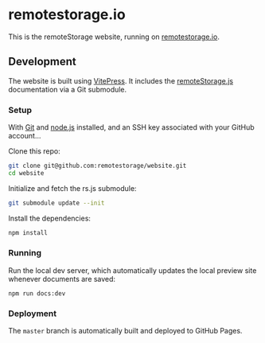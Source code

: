 # remotestorage.io

This is the remoteStorage website, running on
[remotestorage.io](https://remotestorage.io).

## Development

The website is built using [VitePress](https://vitepress.dev/). It includes the
[remoteStorage.js](https://github.com/remotestorage/remotestorage.js)
documentation via a Git submodule.

### Setup

With [Git](https://git-scm.com) and [node.js](https://nodejs.org) installed,
and an SSH key associated with your GitHub account...

Clone this repo:

```sh
git clone git@github.com:remotestorage/website.git
cd website
```

Initialize and fetch the rs.js submodule:

```sh
git submodule update --init
```

Install the dependencies:

```sh
npm install
```

### Running

Run the local dev server, which automatically updates the local preview site
whenever documents are saved:

```
npm run docs:dev
```

### Deployment

The `master` branch is automatically built and deployed to GitHub Pages.
